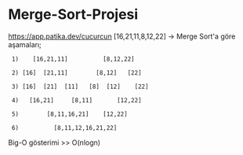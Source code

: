 # Merge-Sort-Projesi
https://app.patika.dev/cucurcun
[16,21,11,8,12,22] -> Merge Sort'a göre aşamaları;

     1)    [16,21,11]          [8,12,22]
     
     2) [16]  [21,11]        [8,12]   [22]
     
     3) [16]  [21]  [11]   [8]  [12]    [22]
     
     4)   [16,21]     [8,11]       [12,22]
     
     5)        [8,11,16,21]    [12,22]
     
     6)          [8,11,12,16,21,22]
     
     
     
Big-O gösterimi >> O(nlogn)
